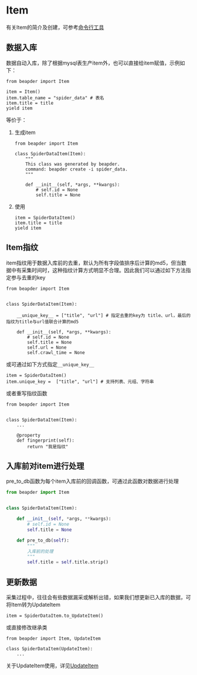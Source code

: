 # Item

有关Item的简介及创建，可参考[命令行工具](command/cmdline?id=_3-创建-item)

## 数据入库

数据自动入库，除了根据mysql表生产item外，也可以直接给item赋值，示例如下：

```
from beapder import Item

item = Item()
item.table_name = "spider_data" # 表名
item.title = title
yield item
```

等价于：
 
1. 生成item
    
    ```
    from beapder import Item
    
    class SpiderDataItem(Item):
        """
        This class was generated by beapder.
        command: beapder create -i spider_data.
        """
    
        def __init__(self, *args, **kwargs):
            # self.id = None
            self.title = None
    ```

1. 使用

    ```         
    item = SpiderDataItem()
    item.title = title
    yield item
    ```
    
## Item指纹

item指纹用于数据入库前的去重，默认为所有字段值排序后计算的md5，但当数据中有采集时间时，这种指纹计算方式明显不合理。因此我们可以通过如下方法指定参与去重的key

```
from beapder import Item


class SpiderDataItem(Item):
    
    __unique_key__ = ["title", "url"] # 指定去重的key为 title、url，最后的指纹为title与url值联合计算的md5

    def __init__(self, *args, **kwargs):
        # self.id = None
        self.title = None
        self.url = None
        self.crawl_time = None
```

或可通过如下方式指定`__unique_key__`

```
item = SpiderDataItem()
item.unique_key =  ["title", "url"] # 支持列表、元组、字符串
```

或者重写指纹函数

```
from beapder import Item


class SpiderDataItem(Item):
    ...

    @property
    def fingerprint(self):
        return "我是指纹"
```

## 入库前对item进行处理

pre_to_db函数为每个item入库前的回调函数，可通过此函数对数据进行处理

```python
from beapder import Item


class SpiderDataItem(Item):

    def __init__(self, *args, **kwargs):
        # self.id = None
        self.title = None

    def pre_to_db(self):
        """
        入库前的处理
        """
        self.title = self.title.strip()
```

## 更新数据

采集过程中，往往会有些数据漏采或解析出错，如果我们想更新已入库的数据，可将Item转为UpdateItem

    item = SpiderDataItem.to_UpdateItem()
    
或直接修改继承类

```
from beapder import Item, UpdateItem

class SpiderDataItem(UpdateItem):
    ...
```

关于UpdateItem使用，详见[UpdateItem](source_code/UpdateItem)
